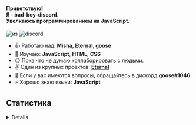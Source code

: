 #### Приветствую!<br>Я - bad-boy-discord.<br>Увелкаюсь программированием на JavaScript.
![из](https://img.shields.io/badge/from-russia-blue?style=for-the-badge) ![discord](https://img.shields.io/badge/discord-goose%231046-blue?style=for-the-badge)

- 👍 Работаю над: <b>[Misha](https://github.com/bad-boy-discord/Misha_INFO), [Eternal](https://github.com/bad-boy-discord/Eternal-docs), goose</b>
- 📕 Изучаю: **JavaScript**, **HTML**, **CSS**
- 😐 Пока что не думаю коллаборировать с людьми.
- ✌ Один из крупных проектов: **[Eternal](https://github.com/bad-boy-discord/Eternal-docs)**
- 💬 Если у вас имеются вопросы, обращайтесь в дискорд **goose#1046**
- ⚡ Хорошо знаю языки: **JavaScript**

## Статистика
<details>
  
  [![My Stats](https://github-readme-stats.vercel.app/api?username=bad-boy-discord&show_icons=true&theme=dark)](https://github.com/bad-boy-discord)
  [![WakaTime](https://github-readme-stats.vercel.app/api/wakatime?username=badboydiscord&theme=dark&day)](https://github.com/bad-boy-discord)<br>
  [![Top Languages](https://github-readme-stats.vercel.app/api/top-langs/?username=bad-boy-discord&theme=dark)](https://github.com/bad-boy-discord)
  
</details>
